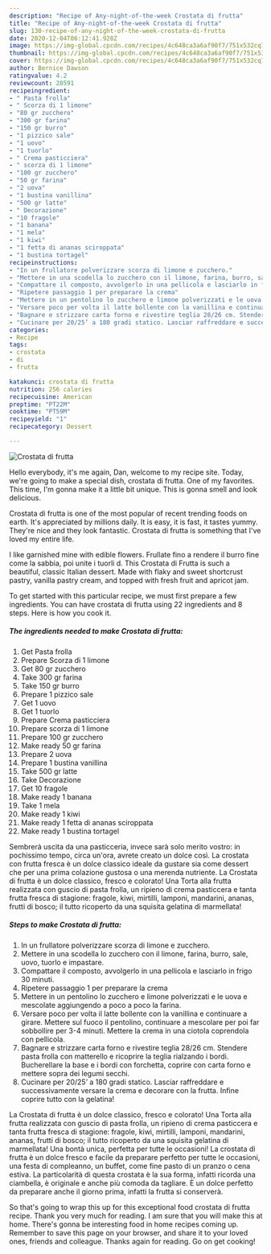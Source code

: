 ```yaml
---
description: "Recipe of Any-night-of-the-week Crostata di frutta"
title: "Recipe of Any-night-of-the-week Crostata di frutta"
slug: 130-recipe-of-any-night-of-the-week-crostata-di-frutta
date: 2020-12-04T06:12:41.928Z
image: https://img-global.cpcdn.com/recipes/4c648ca3a6af90f7/751x532cq70/crostata-di-frutta-recipe-main-photo.jpg
thumbnail: https://img-global.cpcdn.com/recipes/4c648ca3a6af90f7/751x532cq70/crostata-di-frutta-recipe-main-photo.jpg
cover: https://img-global.cpcdn.com/recipes/4c648ca3a6af90f7/751x532cq70/crostata-di-frutta-recipe-main-photo.jpg
author: Bernice Dawson
ratingvalue: 4.2
reviewcount: 20591
recipeingredient:
- " Pasta frolla"
- " Scorza di 1 limone"
- "80 gr zucchero"
- "300 gr farina"
- "150 gr burro"
- "1 pizzico sale"
- "1 uovo"
- "1 tuorlo"
- " Crema pasticciera"
- " scorza di 1 limone"
- "100 gr zucchero"
- "50 gr farina"
- "2 uova"
- "1 bustina vanillina"
- "500 gr latte"
- " Decorazione"
- "10 fragole"
- "1 banana"
- "1 mela"
- "1 kiwi"
- "1 fetta di ananas sciroppata"
- "1 bustina tortagel"
recipeinstructions:
- "In un frullatore polverizzare scorza di limone e zucchero."
- "Mettere in una scodella lo zucchero con il limone, farina, burro, sale, uovo, tuorlo e impastare."
- "Compattare il composto, avvolgerlo in una pellicola e lasciarlo in frigo 30 minuti."
- "Ripetere passaggio 1 per preparare la crema"
- "Mettere in un pentolino lo zucchero e limone polverizzati e le uova e mescolate aggiungendo a poco a poco la farina."
- "Versare poco per volta il latte bollente con la vanillina e continuare a girare. Mettere sul fuoco il pentolino, continuare a mescolare per poi far sobbollire per 3-4 minuti. Mettere la crema in una ciotola coprendola con pellicola."
- "Bagnare e strizzare carta forno e rivestire teglia 28/26 cm. Stendere pasta frolla con matterello e ricoprire la teglia rialzando i bordi. Bucherellare la base e i bordi con forchetta, coprire con carta forno e mettere sopra dei legumi secchi."
- "Cucinare per 20/25’ a 180 gradi statico. Lasciar raffreddare e successivamente versare la crema e decorare con la frutta. Infine coprire tutto con la gelatina!"
categories:
- Recipe
tags:
- crostata
- di
- frutta

katakunci: crostata di frutta 
nutrition: 256 calories
recipecuisine: American
preptime: "PT22M"
cooktime: "PT59M"
recipeyield: "1"
recipecategory: Dessert

---
```



![Crostata di frutta](https://img-global.cpcdn.com/recipes/4c648ca3a6af90f7/751x532cq70/crostata-di-frutta-recipe-main-photo.jpg)

Hello everybody, it's me again, Dan, welcome to my recipe site. Today, we're going to make a special dish, crostata di frutta. One of my favorites. This time, I'm gonna make it a little bit unique. This is gonna smell and look delicious.

Crostata di frutta is one of the most popular of recent trending foods on earth. It's appreciated by millions daily. It is easy, it is fast, it tastes yummy. They're nice and they look fantastic. Crostata di frutta is something that I've loved my entire life.

I like garnished mine with edible flowers. Frullate fino a rendere il burro fine come la sabbia, poi unite i tuorli d. This Crostata di Frutta is such a beautiful, classic Italian dessert. Made with flaky and sweet shortcrust pastry, vanilla pastry cream, and topped with fresh fruit and apricot jam.


To get started with this particular recipe, we must first prepare a few ingredients. You can have crostata di frutta using 22 ingredients and 8 steps. Here is how you cook it.

<!--inarticleads1-->

##### The ingredients needed to make Crostata di frutta:

1. Get  Pasta frolla
1. Prepare  Scorza di 1 limone
1. Get 80 gr zucchero
1. Take 300 gr farina
1. Take 150 gr burro
1. Prepare 1 pizzico sale
1. Get 1 uovo
1. Get 1 tuorlo
1. Prepare  Crema pasticciera
1. Prepare  scorza di 1 limone
1. Prepare 100 gr zucchero
1. Make ready 50 gr farina
1. Prepare 2 uova
1. Prepare 1 bustina vanillina
1. Take 500 gr latte
1. Take  Decorazione
1. Get 10 fragole
1. Make ready 1 banana
1. Take 1 mela
1. Make ready 1 kiwi
1. Make ready 1 fetta di ananas sciroppata
1. Make ready 1 bustina tortagel


Sembrerà uscita da una pasticceria, invece sarà solo merito vostro: in pochissimo tempo, circa un&#39;ora, avrete creato un dolce così. La crostata con frutta fresca è un dolce classico ideale da gustare sia come dessert che per una prima colazione gustosa o una merenda nutriente. La Crostata di frutta è un dolce classico, fresco e colorato! Una Torta alla frutta realizzata con guscio di pasta frolla, un ripieno di crema pasticcera e tanta frutta fresca di stagione: fragole, kiwi, mirtilli, lamponi, mandarini, ananas, frutti di bosco; il tutto ricoperto da una squisita gelatina di marmellata! 

<!--inarticleads2-->

##### Steps to make Crostata di frutta:

1. In un frullatore polverizzare scorza di limone e zucchero.
1. Mettere in una scodella lo zucchero con il limone, farina, burro, sale, uovo, tuorlo e impastare.
1. Compattare il composto, avvolgerlo in una pellicola e lasciarlo in frigo 30 minuti.
1. Ripetere passaggio 1 per preparare la crema
1. Mettere in un pentolino lo zucchero e limone polverizzati e le uova e mescolate aggiungendo a poco a poco la farina.
1. Versare poco per volta il latte bollente con la vanillina e continuare a girare. Mettere sul fuoco il pentolino, continuare a mescolare per poi far sobbollire per 3-4 minuti. Mettere la crema in una ciotola coprendola con pellicola.
1. Bagnare e strizzare carta forno e rivestire teglia 28/26 cm. Stendere pasta frolla con matterello e ricoprire la teglia rialzando i bordi. Bucherellare la base e i bordi con forchetta, coprire con carta forno e mettere sopra dei legumi secchi.
1. Cucinare per 20/25’ a 180 gradi statico. Lasciar raffreddare e successivamente versare la crema e decorare con la frutta. Infine coprire tutto con la gelatina!


La Crostata di frutta è un dolce classico, fresco e colorato! Una Torta alla frutta realizzata con guscio di pasta frolla, un ripieno di crema pasticcera e tanta frutta fresca di stagione: fragole, kiwi, mirtilli, lamponi, mandarini, ananas, frutti di bosco; il tutto ricoperto da una squisita gelatina di marmellata! Una bontà unica, perfetta per tutte le occasioni! La crostata di frutta è un dolce fresco e facile da preparare perfetto per tutte le occasioni, una festa di compleanno, un buffet, come fine pasto di un pranzo o cena estiva. La particolarità di questa crostata è la sua forma, infatti ricorda una ciambella, è originale e anche più comoda da tagliare. È un dolce perfetto da preparare anche il giorno prima, infatti la frutta si conserverà. 

So that's going to wrap this up for this exceptional food crostata di frutta recipe. Thank you very much for reading. I am sure that you will make this at home. There's gonna be interesting food in home recipes coming up. Remember to save this page on your browser, and share it to your loved ones, friends and colleague. Thanks again for reading. Go on get cooking!
